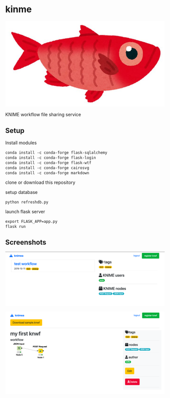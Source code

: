 # kinme

![kinme](images/kinme.jpeg)

KNIME workflow file sharing service

## Setup

Install modules

    conda install -c conda-forge flask-sqlalchemy
    conda install -c conda-forge flask-login
    conda install -c conda-forge flask-wtf
    conda install -c conda-forge cairosvg
    conda install -c conda-forge markdown

clone or download this repository

setup database

    python refreshdb.py

launch flask server

    export FLASK_APP=app.py
    flask run

## Screenshots

![index](images/index.png)

![workflow](images/wf.png)

